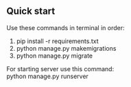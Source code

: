 ## Quick start

Use these commands in terminal in order:
1. pip install -r requirements.txt
2. python manage.py makemigrations
3. python manage.py migrate

For starting server use this command:
\
python manage.py runserver